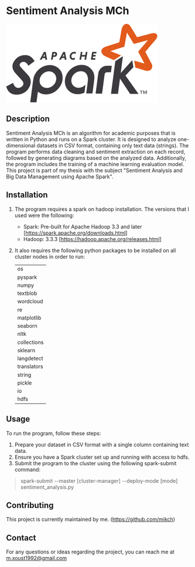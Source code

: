 # Sentiment Analysis MCh

![GitHub Logo](apache_spark_logo.png)


## Description
Sentiment Analysis MCh is an algorithm for academic purposes that is written in Python and runs on a Spark cluster. It is designed to analyze one-dimensional datasets in CSV format, containing only text data (strings). The program performs data cleaning and sentiment extraction on each record, followed by generating diagrams based on the analyzed data. Additionally, the program includes the training of a machine learning evaluation model.
This project is part of my thesis with the subject "Sentiment Analysis and Big Data Management using Apache Spark".


## Installation
1) The program requires a spark on hadoop installation.
   The versions that I used were the following:
    * Spark: Pre-built for Apache Hadoop 3.3 and later
      [https://spark.apache.org/downloads.html]
    * Hadoop: 3.3.3
      [https://hadoop.apache.org/releases.html]

3) It also requires the following python packages to be installed on all cluster nodes in order to run:
   

      |               |
      |---------------|
      | os            | 
      | pyspark       |
      | numpy         | 
      | textblob      |
      | wordcloud     |
      | re            |
      | matplotlib    |
      | seaborn       |
      | nltk          |
      | collections   |
      | sklearn       |
      | langdetect    |
      | translators   |
      | string        |
      | pickle        |
      | io            |
      | hdfs          |

## Usage
To run the program, follow these steps:
1. Prepare your dataset in CSV format with a single column containing text data.
2. Ensure you have a Spark cluster set up and running with access to hdfs.
3. Submit the program to the cluster using the following spark-submit command:
  > spark-submit --master [cluster-manager] --deploy-mode [mode] sentiment_analysis.py 


## Contributing
This project is currently maintained by me.
(https://github.com/mikch)


## Contact
For any questions or ideas regarding the project, you can reach me at m.xoust1992@gmail.com
